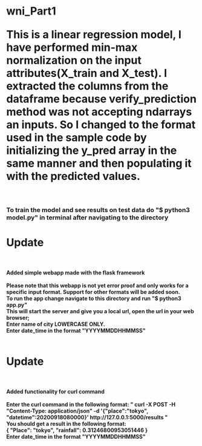 <h1>wni_Part1

<p>This is a linear regression model, I have performed min-max normalization on the input attributes(X_train and X_test). 
I extracted the columns from the dataframe because verify_prediction method was not accepting ndarrays an inputs. So I changed to the format used
in the sample code by initializing the y_pred array in the same manner and then populating it with the predicted values.
  <br>
  <br>
  
 
 <h3>To train the model and see results on test data do "$ python3 model.py" in terminal after navigating to the directory
  
  
 <h1> Update
  <br>
  <br>
  <h4>Added simple webapp made with the flask framework 
  <br>
   <br> 
  Please note that this webapp is not yet error proof and only works for a specific input format. Support for other formats will be added soon.
  <br>
  To run the app change navigate to this directory and run "$ python3 app.py"
  <br>
  This will start the server and give you a local url, open the url in your web browser;
  <br>
  Enter name of city LOWERCASE ONLY.
  <br>
  Enter date_time in the format "YYYYMMDDHHMMSS"
  <br>
    <br>
  <h1> Update
  <br>
  <br>
  <h4>Added functionality for curl command 
  <br>
   <br> 
   Enter the curl command in the following format: " curl -X POST -H "Content-Type: application/json" -d '{"place":"tokyo", "datetime":20200918080000}' http://127.0.0.1:5000/results "
  <br>
    You should get a result in the following format: <br>
    {
    "Place": "tokyo", 
    "rainfall": 0.31246800953051446
    }
<br>
  Enter date_time in the format "YYYYMMDDHHMMSS"  
    
  
